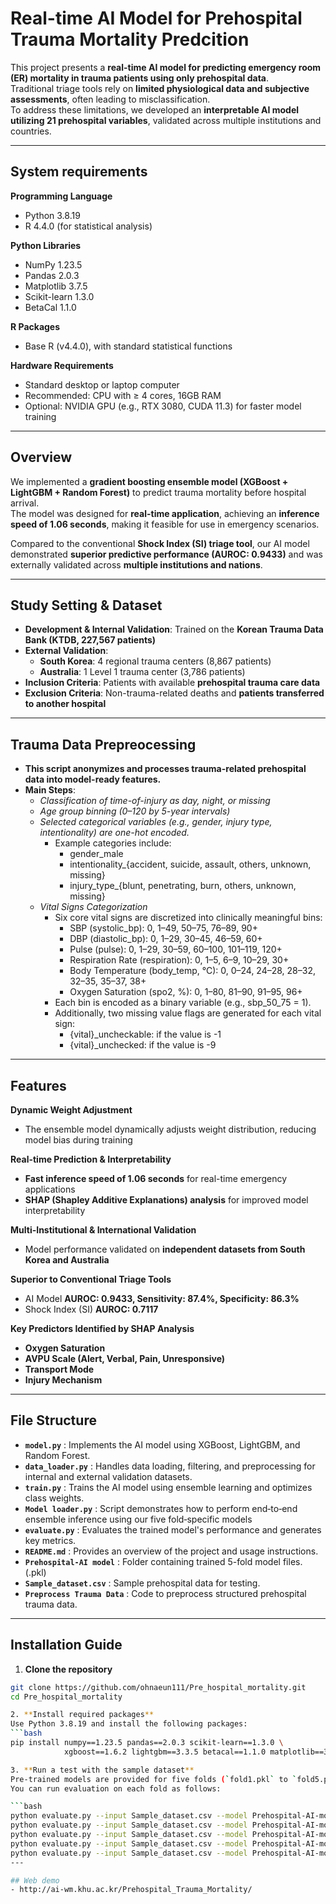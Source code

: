 # Real-time AI Model for Prehospital Trauma Mortality Predcition

This project presents a **real-time AI model for predicting emergency room (ER) mortality in trauma patients using only prehospital data**.  
Traditional triage tools rely on **limited physiological data and subjective assessments**, often leading to misclassification.  
To address these limitations, we developed an **interpretable AI model utilizing 21 prehospital variables**, validated across multiple institutions and countries.  

---

## System requirements
 **Programming Language**  
   - Python 3.8.19
   - R 4.4.0 (for statistical analysis)

 **Python Libraries**  
   - NumPy 1.23.5
   - Pandas 2.0.3
   - Matplotlib 3.7.5
   - Scikit-learn 1.3.0
   - BetaCal 1.1.0

 **R Packages**  
   - Base R (v4.4.0), with standard statistical functions  

 **Hardware Requirements**  
   - Standard desktop or laptop computer
   - Recommended: CPU with ≥ 4 cores, 16GB RAM
   - Optional: NVIDIA GPU (e.g., RTX 3080, CUDA 11.3) for faster model training
     
---

## Overview  
We implemented a **gradient boosting ensemble model (XGBoost + LightGBM + Random Forest)** to predict trauma mortality before hospital arrival.  
The model was designed for **real-time application**, achieving an **inference speed of 1.06 seconds**, making it feasible for use in emergency scenarios.  

Compared to the conventional **Shock Index (SI) triage tool**, our AI model demonstrated **superior predictive performance (AUROC: 0.9433)** and was externally validated across **multiple institutions and nations**.  

---

## Study Setting & Dataset  
- **Development & Internal Validation**: Trained on the **Korean Trauma Data Bank (KTDB, 227,567 patients)**  
- **External Validation**:  
  - **South Korea**: 4 regional trauma centers (8,867 patients)  
  - **Australia**: 1 Level 1 trauma center (3,786 patients)  
- **Inclusion Criteria**: Patients with available **prehospital trauma care data**  
- **Exclusion Criteria**: Non-trauma-related deaths and **patients transferred to another hospital**  

---

## Trauma Data Prepreocessing
- **This script anonymizes and processes trauma-related prehospital data into model-ready features.**  
- **Main Steps**:  
  - *Classification of time-of-injury as day, night, or missing*
  - *Age group binning (0–120 by 5-year intervals)*
  - *Selected categorical variables (e.g., gender, injury type, intentionality) are one-hot encoded.*
    - Example categories include:
      - gender_male
      - intentionality_{accident, suicide, assault, others, unknown, missing}
      - injury_type_{blunt, penetrating, burn, others, unknown, missing}
  - *Vital Signs Categorization*
     - Six core vital signs are discretized into clinically meaningful bins:
       - SBP (systolic_bp): 0, 1–49, 50–75, 76–89, 90+
       - DBP (diastolic_bp): 0, 1–29, 30–45, 46–59, 60+
       - Pulse (pulse): 0, 1–29, 30–59, 60–100, 101–119, 120+
       - Respiration Rate (respiration): 0, 1–5, 6–9, 10–29, 30+
       - Body Temperature (body_temp, °C): 0, 0–24, 24–28, 28–32, 32–35, 35–37, 38+
       - Oxygen Saturation (spo2, %): 0, 1–80, 81–90, 91–95, 96+
     - Each bin is encoded as a binary variable (e.g., sbp_50_75 = 1).
     - Additionally, two missing value flags are generated for each vital sign:
       - {vital}_uncheckable: if the value is -1
       - {vital}_unchecked: if the value is -9

---

## Features  

 **Dynamic Weight Adjustment**  
   - The ensemble model dynamically adjusts weight distribution, reducing model bias during training  

 **Real-time Prediction & Interpretability**  
   - **Fast inference speed of 1.06 seconds** for real-time emergency applications  
   - **SHAP (Shapley Additive Explanations) analysis** for improved model interpretability  

 **Multi-Institutional & International Validation**  
   - Model performance validated on **independent datasets from South Korea and Australia**  

 **Superior to Conventional Triage Tools**  
   - AI Model **AUROC: 0.9433, Sensitivity: 87.4%, Specificity: 86.3%**  
   - Shock Index (SI) **AUROC: 0.7117**  

 **Key Predictors Identified by SHAP Analysis**  
   - **Oxygen Saturation**  
   - **AVPU Scale (Alert, Verbal, Pain, Unresponsive)**  
   - **Transport Mode**  
   - **Injury Mechanism**  

---

## File Structure  
- **`model.py`** : Implements the AI model using XGBoost, LightGBM, and Random Forest.  
- **`data_loader.py`** : Handles data loading, filtering, and preprocessing for internal and external validation datasets.  
- **`train.py`** : Trains the AI model using ensemble learning and optimizes class weights.
- **`Model loader.py`** : Script demonstrates how to perform end‑to‑end ensemble inference using our five fold‑specific models   
- **`evaluate.py`** : Evaluates the trained model's performance and generates key metrics.   
- **`README.md`** : Provides an overview of the project and usage instructions.
- **`Prehospital-AI model`** : Folder containing trained 5-fold model files. (.pkl)
- **`Sample_dataset.csv`** : Sample prehospital data for testing.
- **`Preprocess Trauma Data`** : Code to preprocess structured prehospital trauma data.

---

## Installation Guide  
1. **Clone the repository**
```bash
git clone https://github.com/ohnaeun111/Pre_hospital_mortality.git
cd Pre_hospital_mortality

2. **Install required packages**
Use Python 3.8.19 and install the following packages:
```bash
pip install numpy==1.23.5 pandas==2.0.3 scikit-learn==1.3.0 \
            xgboost==1.6.2 lightgbm==3.3.5 betacal==1.1.0 matplotlib==3.7.5

3. **Run a test with the sample dataset**
Pre-trained models are provided for five folds (`fold1.pkl` to `fold5.pkl`).  
You can run evaluation on each fold as follows:

```bash
python evaluate.py --input Sample_dataset.csv --model Prehospital-AI-model/fold1.pkl
python evaluate.py --input Sample_dataset.csv --model Prehospital-AI-model/fold2.pkl
python evaluate.py --input Sample_dataset.csv --model Prehospital-AI-model/fold3.pkl
python evaluate.py --input Sample_dataset.csv --model Prehospital-AI-model/fold4.pkl
python evaluate.py --input Sample_dataset.csv --model Prehospital-AI-model/fold5.pkl
---

## Web demo
- http://ai-wm.khu.ac.kr/Prehospital_Trauma_Mortality/
